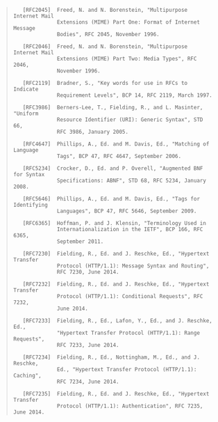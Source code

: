 > ```
>    [RFC2045]  Freed, N. and N. Borenstein, "Multipurpose Internet Mail
>               Extensions (MIME) Part One: Format of Internet Message
>               Bodies", RFC 2045, November 1996.
>
>    [RFC2046]  Freed, N. and N. Borenstein, "Multipurpose Internet Mail
>               Extensions (MIME) Part Two: Media Types", RFC 2046,
>               November 1996.
>
>    [RFC2119]  Bradner, S., "Key words for use in RFCs to Indicate
>               Requirement Levels", BCP 14, RFC 2119, March 1997.
>
>    [RFC3986]  Berners-Lee, T., Fielding, R., and L. Masinter, "Uniform
>               Resource Identifier (URI): Generic Syntax", STD 66,
>               RFC 3986, January 2005.
>
>    [RFC4647]  Phillips, A., Ed. and M. Davis, Ed., "Matching of Language
>               Tags", BCP 47, RFC 4647, September 2006.
>
>    [RFC5234]  Crocker, D., Ed. and P. Overell, "Augmented BNF for Syntax
>               Specifications: ABNF", STD 68, RFC 5234, January 2008.
>
>    [RFC5646]  Phillips, A., Ed. and M. Davis, Ed., "Tags for Identifying
>               Languages", BCP 47, RFC 5646, September 2009.
>
>    [RFC6365]  Hoffman, P. and J. Klensin, "Terminology Used in
>               Internationalization in the IETF", BCP 166, RFC 6365,
>               September 2011.
>
>    [RFC7230]  Fielding, R., Ed. and J. Reschke, Ed., "Hypertext Transfer
>               Protocol (HTTP/1.1): Message Syntax and Routing",
>               RFC 7230, June 2014.
>
>    [RFC7232]  Fielding, R., Ed. and J. Reschke, Ed., "Hypertext Transfer
>               Protocol (HTTP/1.1): Conditional Requests", RFC 7232,
>               June 2014.
>
>    [RFC7233]  Fielding, R., Ed., Lafon, Y., Ed., and J. Reschke, Ed.,
>               "Hypertext Transfer Protocol (HTTP/1.1): Range Requests",
>               RFC 7233, June 2014.
>
>    [RFC7234]  Fielding, R., Ed., Nottingham, M., Ed., and J. Reschke,
>               Ed., "Hypertext Transfer Protocol (HTTP/1.1): Caching",
>               RFC 7234, June 2014.
>
>    [RFC7235]  Fielding, R., Ed. and J. Reschke, Ed., "Hypertext Transfer
>               Protocol (HTTP/1.1): Authentication", RFC 7235, June 2014.
> ```